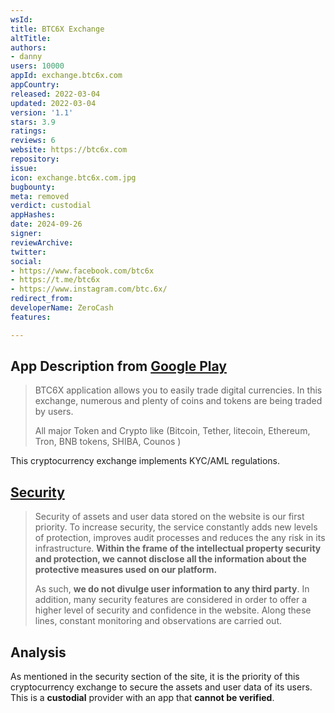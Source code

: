 ```yaml
---
wsId: 
title: BTC6X Exchange
altTitle: 
authors:
- danny
users: 10000
appId: exchange.btc6x.com
appCountry: 
released: 2022-03-04
updated: 2022-03-04
version: '1.1'
stars: 3.9
ratings: 
reviews: 6
website: https://btc6x.com
repository: 
issue: 
icon: exchange.btc6x.com.jpg
bugbounty: 
meta: removed
verdict: custodial
appHashes: 
date: 2024-09-26
signer: 
reviewArchive: 
twitter: 
social:
- https://www.facebook.com/btc6x
- https://t.me/btc6x
- https://www.instagram.com/btc.6x/
redirect_from: 
developerName: ZeroCash
features: 

---
```


## App Description from [Google Play](https://play.google.com/store/apps/details?id=exchange.btc6x.com) 

> BTC6X application allows you to easily trade digital currencies. In this exchange, numerous and plenty of coins and tokens are being traded by users.
>
> All major Token and Crypto like (Bitcoin, Tether, litecoin, Ethereum, Tron, BNB tokens, SHIBA, Counos )

This cryptocurrency exchange implements KYC/AML regulations.

## [Security](https://btc6x.com/info/security)

> Security of assets and user data stored on the website is our first priority. To increase security, the service constantly adds new levels of protection, improves audit processes and reduces the any risk in its infrastructure. **Within the frame of the intellectual property security and protection, we cannot disclose all the information about the protective measures used on our platform.**
>
> As such, **we do not divulge user information to any third party**. In addition, many security features are considered in order to offer a higher level of security and confidence in the website. Along these lines, constant monitoring and observations are carried out.

## Analysis 

As mentioned in the security section of the site, it is the priority of this cryptocurrency exchange to secure the assets and user data of its users. This is a **custodial** provider with an app that **cannot be verified**.